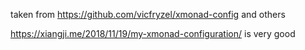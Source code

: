 taken from https://github.com/vicfryzel/xmonad-config and others 

https://xiangji.me/2018/11/19/my-xmonad-configuration/ is very good
